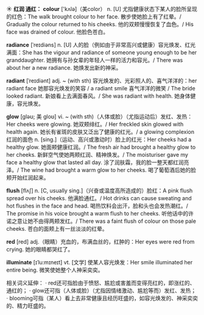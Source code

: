 ☀ <span class="category">**红润 通红：**</span>
<span class="vocabulary">**colour**</span> ['kʌlə]（美color）
<span class="definition">n. [U] 尤指健康状态下某人的脸所呈现的红色：</span>The walk brought colour to her face. 散步使她脸上有了红晕。/ Gradually the colour returned to his cheeks. 他的双颊慢慢恢复了血色。/ His face was drained of colour. 他脸色苍白。
           
<span class="vocabulary">**radiance**</span> [ˈreɪdiəns]
<span class="definition">n. [U] 人的脸（例如由于非常高兴或健康）容光焕发、红光满面：</span>She has the vigour and radiance of someone young enough to be her granddaughter. 她拥有与孙女辈的年轻人一样的活力和容光。/ There was about her a new radiance. 她焕发出新的神采。
              
<span class="vocabulary">**radiant**</span> [ˈreɪdiənt]
<span class="definition">adj. ~ (with sth) 容光焕发的、光彩照人的、喜气洋洋的：</span>her radiant face 她那容光焕发的笑容 / a radiant smile 喜气洋洋的微笑 / The bride looked radiant. 新娘看上去满面春风。/ She was radiant with health. 她身体健康，容光焕发。        

<span class="vocabulary">**glow**</span> [gləʊ; 美 gloʊ]
<span class="definition">vi. ~ (with sth)（人体或脸）（尤指运动后）发红、发热：</span>Her cheeks were glowing. 她双颊绯红。/ Her freckled skin glowed with health again. 她长有雀斑的皮肤又泛出了健康的红光。/ a glowing complexion 红润的面色 <span class="definition">n. [sing.]（运动、高兴或激动时）脸上的红光：</span>Her cheeks had a healthy glow. 她面颊健康红润。/ The fresh air had brought a healthy glow to her cheeks. 新鲜空气使她两颊红润、精神焕发。/ The moisturiser gave my face a healthy glow that lasted all day. 涂了润肤霜，我的脸一整天都红润亮泽。/ The wine had brought a warm glow to her cheeks. 喝了葡萄酒后她的脸颊开始红润起来。
           
<span class="vocabulary">**flush**</span> [flʌʃ]
<span class="definition">n. [C, usually sing.]（兴奋或温度高所造成的）脸红：</span>A pink flush spread over his cheeks. 他满脸通红。/ Hot drinks can cause sweating and hot flushes in the face and head. 喝热饮料会出汗，脸和头也会发热潮红。/ The promise in his voice brought a warm flush to her cheeks. 听他话中的许诺之意让她不由得两颊发红。/ There was a faint flush of colour on those pale cheeks. 苍白的面颊上有一丝淡淡的红晕。

<span class="vocabulary">**red**</span> [red] 
<span class="definition">adj.（眼睛）充血的，布满血丝的，红肿的：</span>Her eyes were red from crying. 她的眼睛都哭红了。
                      
<span class="vocabulary">**illuminate**</span> [ɪˈlu:mɪneɪt]
<span class="definition">vt. [文学] 使某人容光焕发：</span>Her smile illuminated her entire being. 微笑使她整个人神采奕奕。

相关词义延伸：
· red还可指脸由于愤怒、尴尬或害羞而变得亮红的，即涨红的、通红的；
· glow还可指（人体或脸）（尤指因情绪激动、尴尬等而）发红、发热；
· blooming可指（某人）看上去非常健康且经历旺盛的，如容光焕发的、神采奕奕的、精力旺盛的。